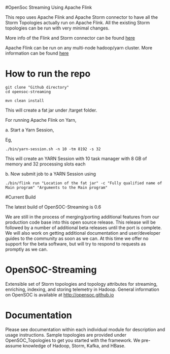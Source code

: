 #OpenSoc Streaming Using Apache Flink

This repo uses Apache Flink and Apache Storm connector to have all the Storm Topologies actually run on Apache Flink. All the existing Storm topologies can be run with very minimal changes.

More info of the Flink and Storm connector can be found [here](https://ci.apache.org/projects/flink/flink-docs-master/apis/storm_compatibility.html)

Apache Flink can be run on any multi-node hadoop/yarn cluster. More information can be found [here](https://ci.apache.org/projects/flink/flink-docs-master/setup/yarn_setup.html)

# How to run the repo

```
git clone "Github directory"
cd opensoc-streaming

mvn clean install
```

This will create a fat jar under /target folder.


For running Apache Flink on Yarn,

a. Start a Yarn Session,

Eg,

```
./bin/yarn-session.sh -n 10 -tm 8192 -s 32
```

This will create an YARN Session with 10 task manager with 8 GB of memory and 32 processing slots each

b. Now submit job to a YARN Session using

```
./bin/flink run "Location of the fat jar" -c "Fully qualified name of Main program" "Arguments to the Main program"
```



#Current Build

The latest build of OpenSOC-Streaming is 0.6

We are still in the process of merging/porting additional features from our production code base into this open source release. This release will be followed by a number of additional beta releases until the port is complete. We will also work on getting additional documentation and user/developer guides to the community as soon as we can. At this time we offer no support for the beta software, but will try to respond to requests as promptly as we can.

# OpenSOC-Streaming

Extensible set of Storm topologies and topology attributes for streaming, enriching, indexing, and storing telemetry in Hadoop.  General information on OpenSOC is available at http://opensoc.github.io

# Documentation

Please see documentation within each individual module for description and usage instructions. Sample topologies are provided under OpenSOC_Topologies to get you started with the framework. We pre-assume knowledge of Hadoop, Storm, Kafka, and HBase.
